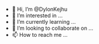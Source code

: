 - 👋 Hi, I’m @DylonKejhu
- 👀 I’m interested in ...
- 🌱 I’m currently learning ...
- 💞️ I’m looking to collaborate on ...
- 📫 How to reach me ...

<!---
DylonKejhu/DylonKejhu is a ✨ special ✨ repository because its `README.md` (this file) appears on your GitHub profile.
You can click the Preview link to take a look at your changes.
--->
